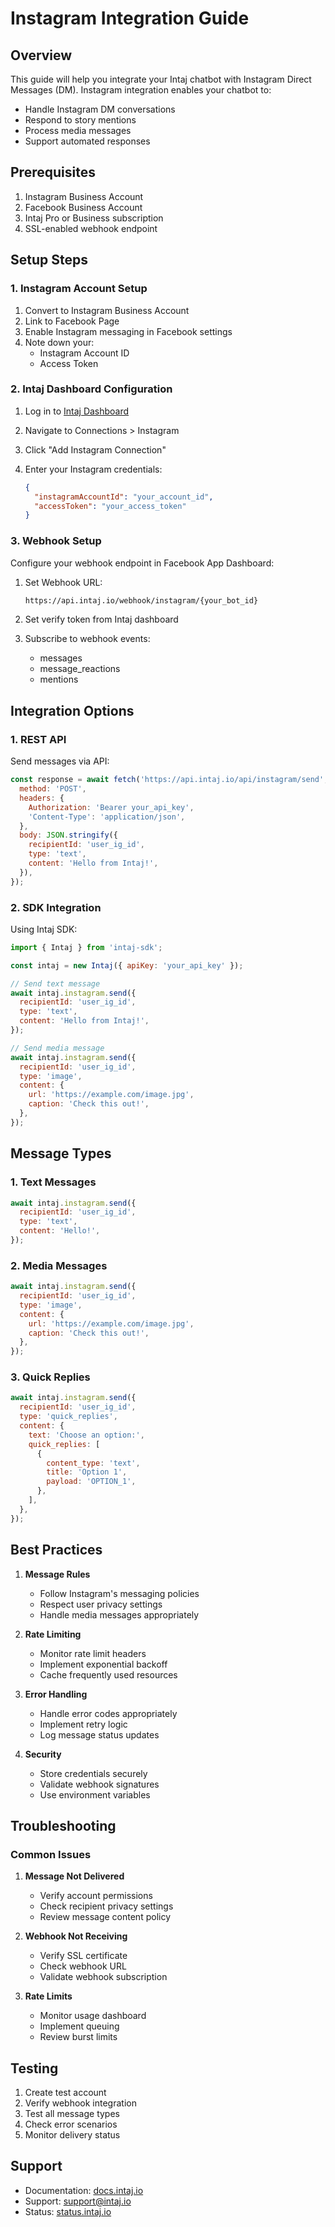 # Instagram Integration Guide

## Overview

This guide will help you integrate your Intaj chatbot with Instagram Direct Messages (DM). Instagram integration enables your chatbot to:

- Handle Instagram DM conversations
- Respond to story mentions
- Process media messages
- Support automated responses

## Prerequisites

1. Instagram Business Account
2. Facebook Business Account
3. Intaj Pro or Business subscription
4. SSL-enabled webhook endpoint

## Setup Steps

### 1. Instagram Account Setup

1. Convert to Instagram Business Account
2. Link to Facebook Page
3. Enable Instagram messaging in Facebook settings
4. Note down your:
   - Instagram Account ID
   - Access Token

### 2. Intaj Dashboard Configuration

1. Log in to [Intaj Dashboard](https://dashboard.intaj.io)
2. Navigate to Connections > Instagram
3. Click "Add Instagram Connection"
4. Enter your Instagram credentials:

   ```json
   {
     "instagramAccountId": "your_account_id",
     "accessToken": "your_access_token"
   }
   ```

### 3. Webhook Setup

Configure your webhook endpoint in Facebook App Dashboard:

1. Set Webhook URL:

   ```txt
   https://api.intaj.io/webhook/instagram/{your_bot_id}
   ```

2. Set verify token from Intaj dashboard
3. Subscribe to webhook events:
   - messages
   - message_reactions
   - mentions

## Integration Options

### 1. REST API

Send messages via API:

```javascript
const response = await fetch('https://api.intaj.io/api/instagram/send', {
  method: 'POST',
  headers: {
    Authorization: 'Bearer your_api_key',
    'Content-Type': 'application/json',
  },
  body: JSON.stringify({
    recipientId: 'user_ig_id',
    type: 'text',
    content: 'Hello from Intaj!',
  }),
});
```

### 2. SDK Integration

Using Intaj SDK:

```javascript
import { Intaj } from 'intaj-sdk';

const intaj = new Intaj({ apiKey: 'your_api_key' });

// Send text message
await intaj.instagram.send({
  recipientId: 'user_ig_id',
  type: 'text',
  content: 'Hello from Intaj!',
});

// Send media message
await intaj.instagram.send({
  recipientId: 'user_ig_id',
  type: 'image',
  content: {
    url: 'https://example.com/image.jpg',
    caption: 'Check this out!',
  },
});
```

## Message Types

### 1. Text Messages

```javascript
await intaj.instagram.send({
  recipientId: 'user_ig_id',
  type: 'text',
  content: 'Hello!',
});
```

### 2. Media Messages

```javascript
await intaj.instagram.send({
  recipientId: 'user_ig_id',
  type: 'image',
  content: {
    url: 'https://example.com/image.jpg',
    caption: 'Check this out!',
  },
});
```

### 3. Quick Replies

```javascript
await intaj.instagram.send({
  recipientId: 'user_ig_id',
  type: 'quick_replies',
  content: {
    text: 'Choose an option:',
    quick_replies: [
      {
        content_type: 'text',
        title: 'Option 1',
        payload: 'OPTION_1',
      },
    ],
  },
});
```

## Best Practices

1. **Message Rules**
   - Follow Instagram's messaging policies
   - Respect user privacy settings
   - Handle media messages appropriately

2. **Rate Limiting**
   - Monitor rate limit headers
   - Implement exponential backoff
   - Cache frequently used resources

3. **Error Handling**
   - Handle error codes appropriately
   - Implement retry logic
   - Log message status updates

4. **Security**
   - Store credentials securely
   - Validate webhook signatures
   - Use environment variables

## Troubleshooting

### Common Issues

1. **Message Not Delivered**
   - Verify account permissions
   - Check recipient privacy settings
   - Review message content policy

2. **Webhook Not Receiving**
   - Verify SSL certificate
   - Check webhook URL
   - Validate webhook subscription

3. **Rate Limits**
   - Monitor usage dashboard
   - Implement queuing
   - Review burst limits

## Testing

1. Create test account
2. Verify webhook integration
3. Test all message types
4. Check error scenarios
5. Monitor delivery status

## Support

- Documentation: [docs.intaj.io](https://docs.intaj.io)
- Support: [support@intaj.io](mailto:support@intaj.io)
- Status: [status.intaj.io](https://status.intaj.io)
